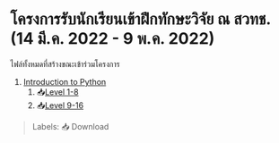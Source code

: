 # โครงการรับนักเรียนเข้าฝึกทักษะวิจัย ณ สวทช. (14 มี.ค. 2022 - 9 พ.ค. 2022)
ไฟล์ทั้งหมดที่สร้างขณะเข้าร่วมโครงการ

1. [Introduction to Python](./intro-to-python-thai/)
    1. 📥[Level 1-8](./intro-to-python-thai/level-1-to-08.ipynb)
    2. 📥[Level 9-16](./intro-to-python-thai/level-1-to-16.ipynb)


> Labels:
> 📥 Download